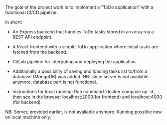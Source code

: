 The goal of the project work is to implement a "ToDo application" with a functional CI/CD pipeline.

In short:
- An Express backend that handles ToDo tasks stored in an array via a REST API endpoint.
- A React frontend with a simple ToDo-application where initial tasks are fetched from the backend.
- GitLab pipeline for integrating and deploying the application.
- Additionally a possibility of saving and loading tasks list to/from a database (MongoDB) was added.
    NB: since server is not available anymore, database part is not functional.

- Instructions for local running:
    Run command 'docker compose up -d', then see in the browser localhost:2000(for frontend) and localhost:4000 (for backend).

NB:
Server, provided earlier, is not available anymore. Running possible now on local machine only.